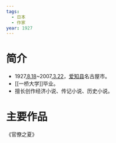 ```yaml
---
tags:
  - 日本
  - 作家
year: 1927
---
```

# 简介

- 1927[.8.18](2024-08-18.md)~2007[.3.22](2024-03-22.md)，[爱知县](爱知县.md)名古屋市。
- [[一桥大学]]毕业。
- 擅长创作经济小说、传记小说、历史小说。
# 主要作品

《官僚之夏》